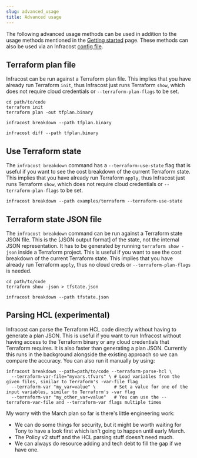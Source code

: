 ```yaml
---
slug: advanced_usage
title: Advanced usage
---
```


The following advanced usage methods can be used in addition to the usage methods mentioned in the [Getting started](/docs/#usage) page. These methods can also be used via an Infracost [config file](/docs/multi_project/config_file).

## Terraform plan file

Infracost can be run against a Terraform plan file. This implies that you have already run Terraform `init`, thus Infracost just runs Terraform `show`, which does not require cloud credentials or `--terraform-plan-flags` to be set.

  ```shell
  cd path/to/code
  terraform init
  terraform plan -out tfplan.binary

  infracost breakdown --path tfplan.binary

  infracost diff --path tfplan.binary
  ```

## Use Terraform state

The `infracost breakdown` command has a `--terraform-use-state` flag that is useful if you want to see the cost breakdown of the current Terraform state. This implies that you have already run Terraform `apply`, thus Infracost just runs Terraform `show`, which does not require cloud credentials or `--terraform-plan-flags` to be set.

  ```shell
  infracost breakdown --path examples/terraform --terraform-use-state
  ```

## Terraform state JSON file

The `infracost breakdown` command can be run against a Terraform state JSON file. This is the [JSON output format] of the state, not the internal JSON representation. It has to be generated by running `terraform show -json` inside a Terraform project. This is useful if you want to see the cost breakdown of the current Terraform state. This implies that you have already run Terraform `apply`, thus no cloud creds or `--terraform-plan-flags` is needed.

  ```shell
  cd path/to/code
  terraform show -json > tfstate.json

  infracost breakdown --path tfstate.json
  ```

## Parsing HCL (experimental)

Infracost can parse the Terraform HCL code directly without having to generate a plan JSON. This is useful if you want to run Infracost without having access to the Terraform binary or any cloud credentials that Terraform requires. It is also faster than generating a plan JSON. Currently this runs in the background alongside the existing approach so we can compare the accuracy. You can also run it manually by using:


  ```shell
  infracost breakdown --path=path/to/code --terraform-parse-hcl \
    --terraform-var-file="myvars.tfvars" \ # Load variables from the given files, similar to Terraform's -var-file flag
    --terraform-var "my_var=value" \       # Set a value for one of the input variables, similar to Terraform's -var flag
    --terraform-var "my_other_var=value"   # You can use the --terraform-var-file and --terraform-var flags multiple times
  ```


My worry with the March plan so far is there's little engineering work:

* We can do some things for security, but it might be worth waiting for Tony to have a look first which isn't going to happen until early March.
* The Policy v2 stuff and the HCL parsing stuff doesn't need much.
* We can always do resource adding and tech debt to fill the gap if we have one.
